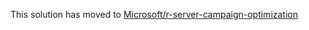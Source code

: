 This solution has moved to [Microsoft/r-server-campaign-optimization](https://github.com/Microsoft/r-server-campaign-optimization) 